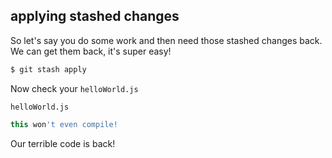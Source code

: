 ##  applying stashed changes

So let's say you do some work and then need those stashed changes back. We can get them back, it's super easy!

```bash
$ git stash apply
```

Now check your `helloWorld.js`

<p class="terminal fragment" data-fragment-index="1"><code>helloWorld.js</code></p>

```javascript
this won't even compile!
```
<!-- .element: class="fragment" data-fragment-index="1" -->

Our terrible code is back! <!-- .element: class="fragment" data-fragment-index="1" -->
